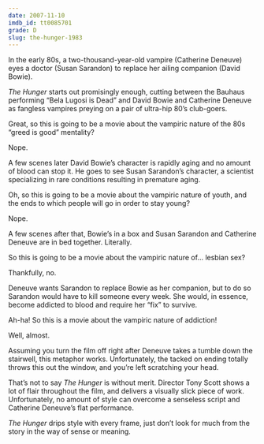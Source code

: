 ```yaml
---
date: 2007-11-10
imdb_id: tt0085701
grade: D
slug: the-hunger-1983
---
```


In the early 80s, a two-thousand-year-old vampire (Catherine Deneuve) eyes a doctor (Susan Sarandon) to replace her ailing companion (David Bowie).

_The Hunger_ starts out promisingly enough, cutting between the Bauhaus performing “Bela Lugosi is Dead” and David Bowie and Catherine Deneuve as fangless vampires preying on a pair of ultra-hip 80’s club-goers.

Great, so this is going to be a movie about the vampiric nature of the 80s “greed is good” mentality?

Nope.

A few scenes later David Bowie’s character is rapidly aging and no amount of blood can stop it. He goes to see Susan Sarandon’s character, a scientist specializing in rare conditions resulting in premature aging.

Oh, so this is going to be a movie about the vampiric nature of youth, and the ends to which people will go in order to stay young?

Nope.

A few scenes after that, Bowie’s in a box and Susan Sarandon and Catherine Deneuve are in bed together. Literally.

So this is going to be a movie about the vampiric nature of… lesbian sex?

Thankfully, no.

Deneuve wants Sarandon to replace Bowie as her companion, but to do so Sarandon would have to kill someone every week. She would, in essence, become addicted to blood and require her “fix” to survive.

Ah-ha! So this is a movie about the vampiric nature of addiction!

Well, almost.

Assuming you turn the film off right after Deneuve takes a tumble down the stairwell, this metaphor works. Unfortunately, the tacked on ending totally throws this out the window, and you’re left scratching your head.

That’s not to say _The Hunger_ is without merit. Director Tony Scott shows a lot of flair throughout the film, and delivers a visually slick piece of work. Unfortunately, no amount of style can overcome a senseless script and Catherine Deneuve’s flat performance.

_The Hunger_ drips style with every frame, just don’t look for much from the story in the way of sense or meaning.
